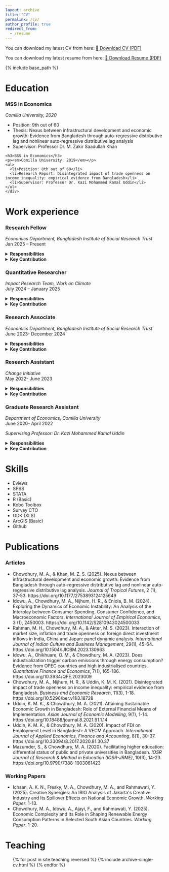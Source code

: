 ```yaml
---
layout: archive
title: "CV"
permalink: /cv/
author_profile: true
redirect_from:
  - /resume
---
```



You can download my latest CV from here:  [📄 Download CV (PDF)](/files/CV.pdf)

You can download my latest resume from here:  [📄 Download Resume (PDF)](/files/Resume.pdf)

{% include base_path %}


Education
======
  <div class="cv-card">
    <h3>MSS in Economics</h3>
    <p><em>Comilla University, 2020</em></p>
    <ul>
      <li>Position: 9th out of 60</li>
      <li>Thesis: Nexus between infrastructural development and economic growth: Evidence from Bangladesh through auto-regressive distributive lag and nonlinear auto-regressive distributive lag analysis</li>
      <li>Supervisor: Professor Dr. M. Zakir Saadullah Khan</li>
    </ul>
   
    <h3>BSS in Economics</h3>
    <p><em>Comilla University, 2019</em></p>
    <ul>
      <li>Position: 8th out of 60</li>
      <li>Research Report: Disintegrated impact of trade openness on income inequality: empirical evidence from Bangladesh</li>
      <li>Supervisor: Professor Dr. Kazi Mohammed Kamal Uddin</li>
    </ul>
    </div>  
    
Work experience
======

  <div class="cv-card">
    
  <div class="cv-experience-entry">
  <h3>Research Fellow</h3>
  <p><em>Economics Department, Bangladesh Institute of Social Research Trust</em><br>Jan 2025 – Present</p>
   <details>
    <summary><strong>Responsibilities</strong></summary>
    <ul>
      <li>Led baseline survey design and field supervision for climate-related research.</li>
      <li>Conducted quantitative analysis using STATA and R.</li>
      <li>Prepared research reports and policy briefs for donors.</li>
    </ul>
    </details>
   <details>
    <summary><strong>Key Contribution</strong></summary>
    <ul>
      <li>Led completion of a research project on climate-induced migration for BRAC, overseeing survey tool design, field supervision, data analysis, and report writing.</li>
      <li>Mentored a team of 3 interns and junior researchers in developing research proposals and implementing studies.</li>
      <li>Secured competitive consultancies from UNDP Bangladesh, including $120,000 for an e-Parliament Feasibility Study and $19,850 for a gender analysis of the waste value chain in Chattogram, Cox’s Bazar, and Tangail, through competitive proposal development.</li>
    </ul>
    </details>
</div>

   <div class="cv-experience-entry">
  <h3>Quantitative Researcher</h3>
  <p><em>Impact Research Team, Work on Climate</em><br>July 2024 – January 2025</p>
   <details>
    <summary><strong>Responsibilities</strong></summary>
    <ul>
      <li>Led baseline survey design and field supervision for climate-related research.</li>
      <li>Conducted quantitative analysis using STATA and R.</li>
      <li>Prepared research reports and policy briefs for donors.</li>
    </ul>
    </details>    
   <details>
    <summary><strong>Key Contribution</strong></summary>
    <ul>
      <li>Assisted the team lead in designing the survey tool to meet quarterly survey targets.</li>
      <li>Supported survey implementation by developing sampling strategies, administering surveys, and coordinating distribution to 3,000 recipients via email and 31,000 via Slack.</li>
      <li>Performed quantitative analysis of survey data, including data cleaning and summarization in Google Sheets, to address key research questions.</li>
    </ul>
    </details>
</div>

 <div class="cv-experience-entry">
  <h3>Research Associate</h3>
  <p><em>Economics Department, Bangladesh Institute of Social Research Trust</em><br>June 2023- December 2024</p>
   <details>
    <summary><strong>Responsibilities</strong></summary>
    <ul>
      <li>Led baseline survey design and field supervision for climate-related research.</li>
      <li>Conducted quantitative analysis using STATA and R.</li>
      <li>Prepared research reports and policy briefs for donors.</li>
    </ul>
    </details>    
   <details>
    <summary><strong>Key Contribution</strong></summary>
    <ul>
      <li>Executed three research projects for TdH Netherlands, Chattogram City Corporation, and Ministry of Planning of GoB,contributing to methodology development, data collection, analysis, and reporting. </li>
      <li>Facilitated an eight-day training for 42 enumerators, supervised the month-long data collection and managed field logistics for the End-line Evaluation of BRAC’s Gender Responsive Education and Skill Programme in Chattogram Hill Tracts (a hard-to-reach hilly area).</li>
      <li>Authored two peer-reviewed journal articles and five op-eds in national dailies, enhancing the organization's academic presence.</li>
      <li>Reviewed 16 research articles and organized two national-level conferences, fostering academic discourse.</li>
      <li>Reviewed 16 research articles and organized two national-level conferences, fostering academic discourse.</li>
      <li>Secured a $20,000 research grant from Bangladesh Police through a successful proposal for a study on public traffic awareness, collaborating with a co-researcher in proposal development.</li>
    </ul>
    </details>
  </div>

  
 <div class="cv-experience-entry">
  <h3>Research Assistant</h3>
  <p><em>Change Initiative</em><br>May 2022- June 2023</p>
   <details>
    <summary><strong>Responsibilities</strong></summary>
    <ul>
      <li>Led baseline survey design and field supervision for climate-related research.</li>
      <li>Conducted quantitative analysis using STATA and R.</li>
      <li>Prepared research reports and policy briefs for donors.</li>
    </ul>
    </details>    
   <details>
    <summary><strong>Key Contribution</strong></summary>
    <ul>
      <li>Completed five research and consultancy projects for WIN, European Climate Foundation, ALRD, TI Maldives and Oxfam, assisting PI in design survey tools, data cleaning & analysis, policy analysis, and report writing.</li>
      <li>Developed ODK forms for household data collection and managed databases for other projects.</li>
      <li>Organized the Dhaka Renewable Energy and Finance Talk (DREFT), facilitating international discourse on renewable energy financing, with participation from over 300 stakeholders.</li>
      <li>Secured a $15,000 consultancy from OXFAM Bangladesh through a competitive proposal process for a comprehensive study on climate risk insurance, supporting the PI in proposal development.</li>
    </ul>
    </details>
  </div>


<div class="cv-experience-entry">
  <h3>Graduate Research Assistant</h3>
  <p><em>Department of Economics, Comilla University</em><br>June 2020- April 2022</p>
  <p><em>Supervising Professor: Dr. Kazi Mohammed Kamal Uddin</em></p>
   <details>
    <summary><strong>Responsibilities</strong></summary>
    <ul>
      <li>Led baseline survey design and field supervision for climate-related research.</li>
      <li>Conducted quantitative analysis using STATA and R.</li>
      <li>Prepared research reports and policy briefs for donors.</li>
    </ul>
    </details>    
   <details>
    <summary><strong>Key Contribution</strong></summary>
    <ul>
      <li>Contributed to a research project focusing on economic growth and external financial means of implementation, assisting PI in literature review, methodology development, data analysis, and report writing.</li>
      <li>Published three research articles in peer-reviewed journals, expanding academic contributions and visibility.</li>
      <li>Developed course materials and instructed STATA and R training sessions over two semesters, enhancing students' analytical skills.</li>
      <li>Mentored two graduate students in econometrics, data analysis, and academic writing, supporting their thesis development and successful defense.</li>
    </ul>
    </details> 
    </div>

</div>


Skills
======
 <div class="cv-card">
    <ul>
      <li>Eviews</li>
      <li>SPSS</li>
      <li>STATA</li>
      <li>R (Basic)</li>
      <li>Kobo Toolbox</li>
      <li>Survey CTO</li>
      <li>ODK (XLS)</li>
      <li>ArcGIS (Basic)</li>
      <li>Github</li>
       </ul>
  </div>




Publications
======
  <div class="cv-card">
  <h3>Articles</h3>
    <ul>
       <li>Chowdhury, M. A., & Khan, M. Z. S. (2025). Nexus between infrastructural development and economic growth: Evidence from Bangladesh through auto-regressive distributive lag and nonlinear auto-regressive distributive lag analysis. <i>Journal of Tropical Futures</i>, 2 (1), 37-53. <a>https://doi.org/10.1177/2753893124125649</a></li> 
       <li>Idowu, A., Chowdhury, M. A., Nijhum, H. R., & Eniola, B. M. (2024). Exploring the Dynamics of Economic Instability: An Analysis of the Interplay between Consumer Spending, Consumer Confidence, and Macroeconomic Factors. <i>International Journal of Empirical Economics</i>, 3 (1), 2450003. <a>https://doi.org/10.1142/S2810943024500033</a></li>
       <li>Rahman, M. H., Chowdhury, M. A., & Akter, M. S. (2023). Interaction of market size, inflation and trade openness on foreign direct investment inflows in India, China and Japan: panel dynamic analysis. <i>International Journal of Indian Culture and Business Management</i>, 29(1), 45-64. <a>https://doi.org/10.1504/IJICBM.2023.130963</a></li> 
       <li>Idowu, A., Ohikhuare, O. M., & Chowdhury, M. A. (2023). Does industrialization trigger carbon emissions through energy consumption? Evidence from OPEC countries and high industrialised countries. <i>Quantitative Finance and Economics</i>, 7(1), 165-186. <a>https://doi.org/10.3934/QFE.2023009</a></li>     
       <li>Chowdhury, M. A., Nijhum, H. R., & Uddin, K. M. K. (2021). Disintegrated impact of trade openness on income inequality: empirical evidence from Bangladesh. <i>Business and Economic Research</i>, 11(3), 1-18. <a>https://doi.org/10.5296/ber.v11i3.18728</a></li>
       <li>Uddin, K. M. K., & Chowdhury, M. A. (2021). Attaining Sustainable Economic Growth in Bangladesh: Role of External Financial Means of Implementation. <i>Asian Journal of Economic Modelling</i>, 9(1), 1-14. <a>https://doi.org/10.18488/journal.8.2021.91.1.14</a></li> 
       <li>Uddin, K. M. K., & Chowdhury, M. A. (2020). Impact of FDI on Employment Level in Bangladesh: A VECM Approach. <i>International Journal of Applied Economics, Finance and Accounting</i>, 8(1), 30-37. <a>https://doi.org/10.33094/8.2017.2020.81.30.37</a></li> 
       <li>Mazumder, S., & Chowdhury, M. A. (2020). Facilitating higher education: differential status of public and private universities in Bangladesh. <i>IOSR Journal of Research & Method in Education (IOSR-JRME)</i>, 10(3), 14-23. <a>https://doi.org/10.9790/7388-1003061423</a></li> 
       </ul>
    
 <h3>Working Papers</h3>
    <ul>
       <li>Ichsan, A. K. N., Fresky, M. A., Chowdhury, M. A., and Rahmawati, Y. (2025). Creative Synergies: An IRIO Analysis of Jakarta's Creative Industry and Its Spillover Effects on National Economic Growth. <i>Working Paper</i>. 1-13.</li>
       <li>Chowdhury, M. A., Idowu, A., Ajayi, F., and Rahmawati, Y. (2025). Economic Complexity and Its Role in Shaping Renewable Energy Consumption Patterns in Selected South Asian Countries. <i>Working Paper</i>. 1-20.</li>
  </ul>
  </div>


Teaching
======
<div class="cv-card">
  <ul>{% for post in site.teaching reversed %}
    {% include archive-single-cv.html %}
  {% endfor %}</ul>
  </div> 


